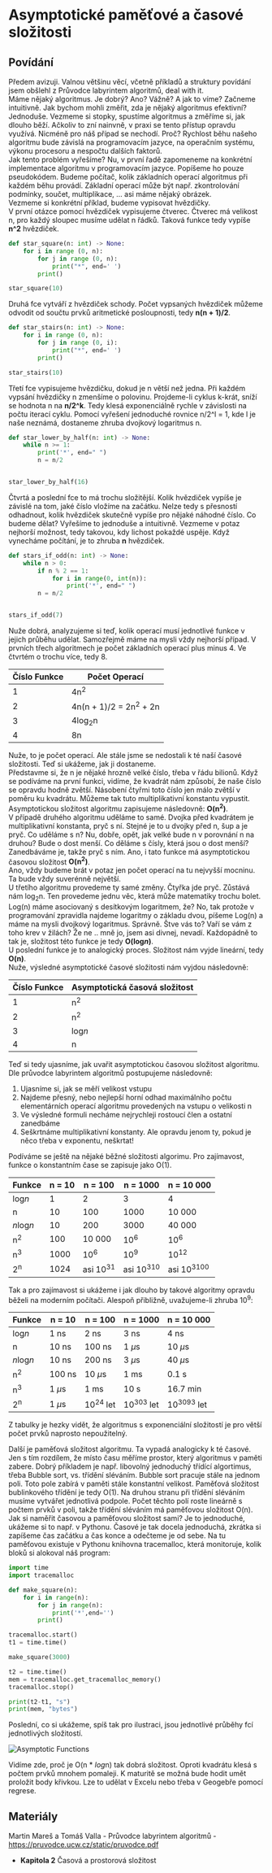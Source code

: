 # Asymptotické paměťové a časové složitosti

## Povídání

Předem avizuji. Valnou většinu věcí, včetně příkladů a struktury povídání jsem obšlehl z Průvodce labyrintem algoritmů, deal with it.  
Máme nějaký algoritmus. Je dobrý? Ano? Vážně? A jak to víme? Začneme intuitivně. Jak bychom mohli změřit, zda je nějaký algoritmus efektivní? Jednoduše. Vezmeme si stopky, spustíme algoritmus a změříme si, jak dlouho běží. Ačkoliv to zní nainvně, v praxi se tento přístup opravdu využívá. Nicméně pro náš případ se nechodí. Proč? Rychlost běhu našeho algoritmu bude závislá na programovacím jazyce, na operačním systému, výkonu procesoru a nespočtu dalších faktorů.  
Jak tento problém vyřešíme? Nu, v první řadě zapomeneme na konkrétní implementace algoritmu v programovacím jazyce. Popíšeme ho pouze pseudokódem. Budeme počítač, kolik základních operací algoritmus při každém běhu provádí. Základní operací může být např. zkontrolování podmínky, součet, multiplikace, ... asi máme nějaký obrázek.  
Vezmeme si konkrétní příklad, budeme vypisovat hvězdičky.  
V první otázce pomocí hvězdiček vypisujeme čtverec. Čtverec má velikost n, pro každý sloupec musíme udělat n řádků. Taková funkce tedy vypíše **n^2** hvězdiček.              

```Python
def star_square(n: int) -> None:
    for i in range (0, n):
        for j in range (0, n):
            print("*", end=' ')
        print()

star_square(10)
```

Druhá fce vytváří z hvězdiček schody. Počet vypsaných hvězdiček můžeme odvodit od součtu prvků aritmetické posloupnosti, tedy **n(n + 1)/2**.       

```Python
def star_stairs(n: int) -> None:
    for i in range (0, n):
        for j in range (0, i): 
            print("*", end=' ')
        print()

star_stairs(10)
```

Třetí fce vypisujeme hvězdičku, dokud je n větší než jedna. Při každém vypsání hvězdičky n zmenšíme o polovinu. Projdeme-li cyklus k-krát, sníží se hodnota n na **n/2^k**. Tedy klesá exponenciálně rychle v závislosti na počtu iterací cyklu. Pomocí vyřešení jednoduché rovnice n/2^l = 1, kde l je naše neznámá, dostaneme zhruba dvojkový logaritmus n.               

```Python
def star_lower_by_half(n: int) -> None:
    while n >= 1:
        print('*', end=" ")
        n = n/2


star_lower_by_half(16)
```

Čtvrtá a poslední fce to má trochu složitější. Kolik hvězdiček vypíše je závislé na tom, jaké číslo vložíme na začátku. Nelze tedy s přesností odhadnout, kolik hvězdiček skutečně vypíše pro nějaké náhodné číslo. Co budeme dělat? Vyřešíme to jednoduše a intuitivně. Vezmeme v potaz nejhorší možnost, tedy takovou, kdy lichost pokaždé uspěje. Když vynecháme počítání, je to zhruba **n** hvězdiček.                 

```Python
def stars_if_odd(n: int) -> None:
    while n > 0:
        if n % 2 == 1:
            for i in range(0, int(n)):
                print('*', end=" ")
        n = n/2


stars_if_odd(7)
```

Nuže dobrá, analyzujeme si teď, kolik operací musí jednotlivé funkce v jejich průběhu udělat. Samozřejmě máme na mysli vždy nejhorší případ. V prvních třech algoritmech je počet základních operací plus minus 4. Ve čtvrtém o trochu více, tedy 8.

| Číslo Funkce | Počet Operací                     |
| ------------ | --------------------------------- |
| 1            | 4n<sup>2</sup>                    |
| 2            | 4n(n + 1)/2 = 2n<sup>2</sup> + 2n |
| 3            | 4log<sub>2</sub>n                 |
| 4            | 8n                                |

Nuže, to je počet operací. Ale stále jsme se nedostali k té naší časové složitosti. Teď si ukážeme, jak ji dostaneme.  
Představme si, že n je nějaké hrozně velké číslo, třeba v řádu bilionů. Když se podíváme na první funkci, vidíme, že kvadrát nám způsobí, že naše číslo se opravdu hodně zvětší. Násobení čtyřmi toto číslo jen málo zvětší v poměru ku kvadrátu. Můžeme tak tuto multiplikativní konstantu vypustit.  
Asymptotickou složitost algoritmu zapisujeme následovně: **O(n<sup>2</sup>)**.  
V případě druhého algoritmu uděláme to samé. Dvojka před kvadrátem je multiplikativní konstanta, pryč s ní. Stejné je to u dvojky před n, šup a je pryč. Co uděláme s n? Nu, dobře, opět, jak velké bude n v porovnání n na druhou? Bude o dost menší. Co děláme s čísly, která jsou o dost menší? Zanedbáváme je, takže pryč s ním. Ano, i tato funkce má asymptotickou časovou složitost **O(n<sup>2</sup>)**.  
Ano, vždy budeme brát v potaz jen počet operací na tu nejvyšší mocninu. Ta bude vždy suverénně největší.  
U třetího algoritmu provedeme ty samé změny. Čtyřka jde pryč. Zůstává nám log<sub>2</sub>n. Ten provedeme jednu věc, která může matematiky trochu bolet. Log(n) máme asociovaný s desítkovým logaritmem, že? No, tak protože v programování zpravidla najdeme logaritmy o základu dvou, píšeme Log(n) a máme na mysli dvojkový logaritmus. Správně. Štve vás to? Vaří se vám z toho krev v žilách? Že ne .. mně jo, jsem asi divnej, nevadí. Každopádně to tak je, složitost této funkce je tedy **O(log*n*)**.  
U poslední funkce je to analogický proces. Složitost nám vyjde lineární, tedy **O(n)**.  
Nuže, výsledné asymptotické časové složitosti nám vyjdou následovně:

| Číslo Funkce | Asymptotická časová složitost |
| ------------ | ----------------------------- |
| 1            | n<sup>2</sup>                 |
| 2            | n<sup>2</sup>                 |
| 3            | log*n*                        |
| 4            | n                             |

Teď si tedy ujasníme, jak uvařit asymptotickou časovou složitost algoritmu. Dle průvodce labyrintem algoritmů postupujeme následovně:

1. Ujasníme si, jak se měří velikost vstupu
2. Najdeme přesný, nebo nejlepší horní odhad maximálního počtu elementárních operací algoritmu provedených na vstupu o velikosti n
3. Ve výsledné formuli necháme nejrychleji rostoucí člen a ostatní zanedbáme
4. Seškrtnáme multiplikativní konstanty. Ale opravdu jenom ty, pokud je něco třeba v exponentu, neškrtat!

Podíváme se ještě na nějaké běžné složitosti algorimu. Pro zajímavost, funkce o konstantním čase se zapisuje jako O(1).

| Funkce        | n = 10 | n = 100             | n = 1000             | n = 10 000            |
| ------------- | ------ | ------------------- | -------------------- | --------------------- |
| log*n*        | 1      | 2                   | 3                    | 4                     |
| n             | 10     | 100                 | 1000                 | 10 000                |
| *n*log*n*     | 10     | 200                 | 3000                 | 40 000                |
| n<sup>2</sup> | 100    | 10 000              | 10<sup>6</sup>       | 10<sup>6</sup>        |
| n<sup>3</sup> | 1000   | 10<sup>6</sup>      | 10<sup>9</sup>       | 10<sup>12</sup>       |
| 2<sup>n</sup> | 1024   | asi 10<sup>31</sup> | asi 10<sup>310</sup> | asi 10<sup>3100</sup> |

Tak a pro zajímavost si ukážeme i jak dlouho by takové algoritmy opravdu běželi na moderním počítači. Alespoň přibližně, uvažujeme-li zhruba 10<sup>9</sup>:

| Funkce        | n = 10   | n = 100             | n = 1000             | n = 10 000            |
| ------------- | -------- | ------------------- | -------------------- | --------------------- |
| log*n*        | 1 ns     | 2 ns                | 3 ns                 | 4 ns                  |
| n             | 10 ns    | 100 ns              | 1 $\mu$s             | 10 $\mu$s             |
| *n*log*n*     | 10 ns    | 200 ns              | 3 $\mu$s             | 40 $\mu$s             |
| n<sup>2</sup> | 100 ns   | 10 $\mu$s           | 1 ms                 | 0.1 s                 |
| n<sup>3</sup> | 1 $\mu$s | 1 ms                | 10 s                 | 16.7 min              |
| 2<sup>n</sup> | 1 $\mu$s | 10<sup>24</sup> let | 10<sup>303</sup> let | 10<sup>3093</sup> let |

Z tabulky je hezky vidět, že algoritmus s exponenciální složitostí je pro větší počet prvků naprosto nepoužitelný.          

Další je paměťová složitost algoritmu. Ta vypadá analogicky k té časové. Jen s tím rozdílem, že místo času měříme prostor, který algoritmus v paměti zabere. Dobrý příkladem je např. libovolný jednoduchý třídící algortimus, třeba Bubble sort, vs. třídění sléváním. Bubble sort pracuje stále na jednom poli. Toto pole zabírá v paměti stále konstantní velikost. Paměťová složitost bublinkového třídění je tedy O(1). Na druhou stranu při třídění sléváním musíme vytvářet jednotlivá podpole. Počet těchto polí roste lineárně s počtem prvků v poli, takže třídění sléváním má paměťovou složitost O(n).                  
Jak si naměřit časovou a paměťovou složitost sami? Je to jednoduché, ukážeme si to např. v Pythonu. Časové je tak docela jednoduchá, zkrátka si zapíšeme čas začátku a čas konce a odečteme je od sebe. Na tu paměťovou existuje v Pythonu knihovna tracemalloc, která monitoruje, kolik bloků si alokoval náš program:

```Python
import time
import tracemalloc

def make_square(n):
    for i in range(n):
        for j in range(n):
            print('*',end='')
        print()

tracemalloc.start()
t1 = time.time()

make_square(3000)

t2 = time.time()
mem = tracemalloc.get_tracemalloc_memory()
tracemalloc.stop()

print(t2-t1, "s")
print(mem, "bytes")
```

Poslední, co si ukážeme, spíš tak pro ilustraci, jsou jednotlivé průběhy fcí jednotlivých složitostí.       

![Asymptotic Functions](asymptotic_fce.jpg)                 

Vidíme zde, proč je O(n * *log*n) tak dobrá složitost. Oproti kvadrátu klesá s počtem prvků mnohem pomaleji. K maturitě se možná bude hodit umět proložit body křivkou. Lze to udělat v Excelu nebo třeba v Geogebře pomocí regrese.

## Materiály

Martin Mareš a Tomáš Valla - Průvodce labyrintem algoritmů - https://pruvodce.ucw.cz/static/pruvodce.pdf

- **Kapitola 2** Časová a prostorová složitost
